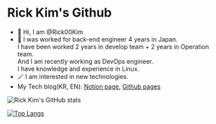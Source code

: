 # Rick Kim's Github

- 👋  Hi, I am @Rick00Kim
- 🎩  I was worked for back-end engineer 4 years in Japan.\
I have been worked 2 years in develop team + 2 years in Operation team. \
And I am recently working as DevOps engineer. \
I have knowledge and experience in Linux.
- 🪄 I am interested in new technologies.
- My Tech blog(KR, EN): [Notion page](https://www.notion.so/RICK_Tech_Blog-6e1355dce8264cccbdd9b2e5ba949477), [Github pages](https://rick00kim.github.io/kururu-blog/)


![Rick Kim's GitHub stats](https://github-readme-stats.vercel.app/api?username=Rick00Kim&show_icons=true&theme=solarized-dark) 

[![Top Langs](https://github-readme-stats.vercel.app/api/top-langs/?username=Rick00Kim&hide=html&theme=solarized-dark)](https://github.com/anuraghazra/github-readme-stats)

<!---
Rick00Kim/Rick00Kim is a ✨ special ✨ repository because its `README.md` (this file) appears on your GitHub profile.
You can click the Preview link to take a look at your changes.
--->

